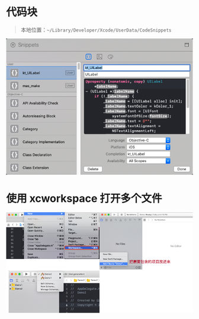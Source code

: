 
# 代码块

> 本地位置：`~/Library/Developer/Xcode/UserData/CodeSnippets`

<img src="/assets/images/tools/01.png"/>

# 使用 xcworkspace 打开多个文件

<img src="/assets/images/01.png"/>